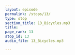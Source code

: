 ```yaml
---
layout: episode
permalink: /stops/13/
type: stop
section_title: 13_Bicycles.mp3
title: 
page_rank: 13
stop_id: 13
audio_file: 13_Bicycles.mp3

---
```


